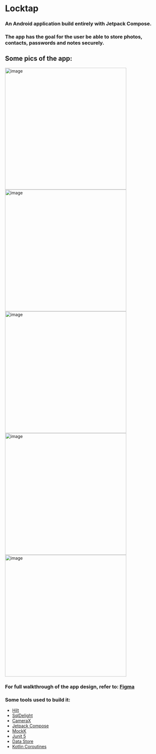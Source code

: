 # Locktap

### An Android application build entirely with Jetpack Compose.
### The app has the goal for the user be able to store photos, contacts, passwords and notes securely.


## Some pics of the app:
<img height="400em" alt="image" src="https://github.com/paulovsborges/LockTapCompose/assets/82162410/36d08fab-4d2a-49e8-8a22-8ebab6d5696d">
<img height="400em" alt="image" src="https://github.com/paulovsborges/LockTapCompose/assets/82162410/129dd460-3e55-4cfa-8a26-156350e2f081">
<img height="400em" alt="image" src="https://github.com/paulovsborges/LockTapCompose/assets/82162410/6f13ba26-901a-43d2-807a-23f155a78a6f">
<img height="400em" alt="image" src="https://github.com/paulovsborges/LockTapCompose/assets/82162410/c73bab0b-0f80-42a6-bf67-82bf34de6e4f">
<img height="400em" alt="image" src="https://github.com/paulovsborges/LockTapCompose/assets/82162410/2fb9f6a8-259f-4f8f-9e54-9418a08dd8f2">


### For full walkthrough of the app design, refer to: [Figma](https://www.figma.com/file/1puopy3bCXIPbWIZPsYQkC/Ui-kt.-iOS-App-(Community)?type=design&mode=design)

### Some tools used to build it:

* [Hilt](https://github.com/paulovsborges/ECommerceWhiteLabel/tree/master/app/src/main/java/com/pvsb/ecommercewhitelabel/data/di)
* [SqlDelight](https://cashapp.github.io/sqldelight/2.0.1/)
* [CameraX](https://developer.android.com/training/camerax?hl=pt-br)
* [Jetpack Compose](https://developer.android.com/jetpack/compose)
* [MockK](https://mockk.io/)
* [Junit 5](https://junit.org/junit5/)
* [Data Store](https://developer.android.com/topic/libraries/architecture/datastore?hl=pt-br)
* [Kotlin Coroutines](https://kotlinlang.org/docs/coroutines-overview.html)
